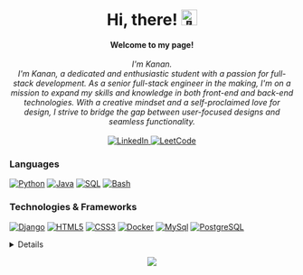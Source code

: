 <h1 align="center">Hi, there! <img src="" width="28px" alt="👋"></h1>

<p align="center">
    <b>Welcome to my page!</b><br><br>
    <i>
        I'm Kanan.<br>
        I'm Kanan, a dedicated and enthusiastic student with a passion for full-stack development. As a senior full-stack engineer in the making, I'm on a mission to expand my skills and knowledge in both front-end and back-end technologies. With a creative mindset and a self-proclaimed love for design, I strive to bridge the gap between user-focused designs and seamless functionality.<br>
    </i><br>
    <a href="https://www.linkedin.com/in/kanan-niftiyev-0b9190218">
        <img src="https://img.shields.io/badge/LinkedIn-blue?style=flat-square&logo=linkedin" alt="LinkedIn">
    </a>
    <a href="https://leetcode.com/kananniftiyev010/">
        <img src="https://img.shields.io/badge/LeetCode-blue?style=flat-square&logo=LeetCode" alt="LeetCode">
    </a>
</p>

### Languages
[![Python](https://img.shields.io/badge/python-black?style=for-the-badge&logo=python)](https://github.com/kananniftiyev)
[![Java](https://img.shields.io/badge/java-black?style=for-the-badge&logo=openjdk)](https://github.com/kananniftiyev)
[![SQL](https://img.shields.io/badge/sql-black?style=for-the-badge&logo=mysql)](https://github.com/kananniftiyev)
[![Bash](https://img.shields.io/badge/bash-black?style=for-the-badge&logo=gnu-bash&logoColor=white)](https://github.com/kananniftiyev)

### Technologies & Frameworks
[![Django](https://img.shields.io/badge/django-black?style=for-the-badge&logo=django)](https://github.com/kananniftiyev)
[![HTML5](https://img.shields.io/badge/html5-black?style=for-the-badge&logo=html5)](https://github.com/kananniftiyev)
[![CSS3](https://img.shields.io/badge/css3-black?style=for-the-badge&logo=css3)](https://github.com/kananniftiyev)
[![Docker](https://img.shields.io/badge/docker-black?style=for-the-badge&logo=docker)](https://github.com/kananniftiyev)
[![MySql](https://img.shields.io/badge/mysql-black?style=for-the-badge&logo=mysql)](https://github.com/kananniftiyev)
[![PostgreSQL](https://img.shields.io/badge/PostgreSQL-black?style=for-the-badge&logo=PostgreSQL)](https://github.com/kananniftiyev)




<details>
<p align="center">
  <a href="https://github.com/kananniftiyev">
    <img src="http://github-profile-summary-cards.vercel.app/api/cards/profile-details?username=kananniftiyev&theme=transparent" />
  </a>
  <a href="https://github.com/kananniftiyev">
    <img src="https://github-readme-streak-stats.herokuapp.com/?user=kananniftiyev&hide_border=true&card_width=338&theme=transparent" />
  </a>
  <a href="https://github.com/kananniftiyev">
    <img src="http://github-profile-summary-cards.vercel.app/api/cards/stats?username=kananniftiyev&theme=transparent" />
  </a>
  <a href="https://github.com/kananniftiyev">
    <img src="https://github-readme-stats.vercel.app/api/top-langs/?username=kananniftiyev&langs_count=10&exclude_repo=&hide=jupyter%20notebook,vim%20script,cmake,makefile,batchfile,emacs%20lisp,css,html&layout=default&card_width=699&hide_border=true&theme=transparent" />
  </a>
</p>
</details>

<p align="center">
  <a href="https://github.com/kananniftiyev">
    <img src="https://komarev.com/ghpvc/?username=kananniftiyev&color=blue&style=flat)" />
  </a>
</p>
<!--

- 🔭 I’m currently working on ...
- 🌱 I’m currently learning ...
- 👯 I’m looking to collaborate on ...
- 🤔 I’m looking for help with ...
- 💬 Ask me about ...
- 📫 How to reach me: ...
- 😄 Pronouns: ...
- ⚡ Fun fact: ...
-->
